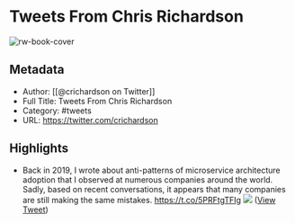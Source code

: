 # Tweets From Chris Richardson

![rw-book-cover](https://pbs.twimg.com/profile_images/1765610482722107392/-huiN2VO.jpg)

## Metadata
- Author: [[@crichardson on Twitter]]
- Full Title: Tweets From Chris Richardson
- Category: #tweets
- URL: https://twitter.com/crichardson

## Highlights
- Back in 2019, I wrote about anti-patterns of microservice architecture adoption that I observed at numerous companies around the world.
  Sadly, based on recent conversations, it appears that many companies are still making the same mistakes. https://t.co/5PRFtgTFIg
  ![](https://pbs.twimg.com/media/Fci6gKHWAAEn0al.jpg) ([View Tweet](https://twitter.com/crichardson/status/1569709534427365379))
